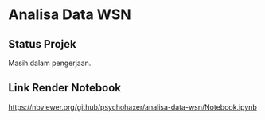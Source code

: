# Analisa Data WSN

## Status Projek
Masih dalam pengerjaan.

## Link Render Notebook
https://nbviewer.org/github/psychohaxer/analisa-data-wsn/Notebook.ipynb